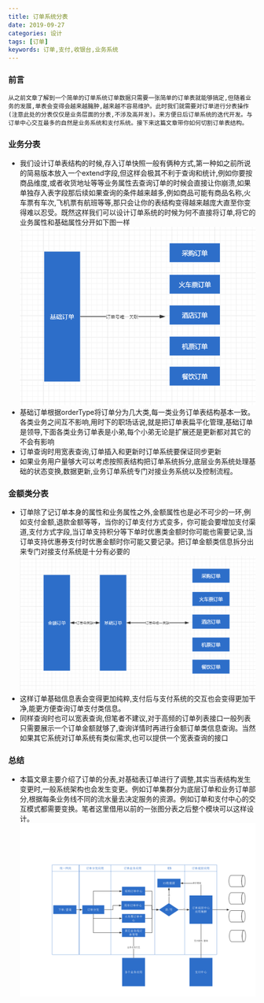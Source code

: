 ```yaml
---
title: 订单系统分表
date: 2019-09-27 
categories: 设计
tags: [订单]
keywords: 订单,支付,收银台,业务系统
---
```


### 前言
	从之前文章了解到一个简单的订单系统订单数据只需要一张简单的订单表就能够搞定,但随着业务的发展,单表会变得会越来越臃肿,越来越不容易维护。此时我们就需要对订单进行分表操作(注意此处的分表仅仅是业务层面的分表,不涉及高并发)。来方便日后订单系统的迭代开发。与订单中心交互最多的自然是业务系统和支付系统。接下来这篇文章带你如何切割订单表结构。

### 业务分表

- 我们设计订单表结构的时候,存入订单快照一般有俩种方式,第一种如之前所说的简易版本放入一个extend字段,但这样会极其不利于查询和统计,例如你要按商品维度,或者收货地址等等业务属性去查询订单的时候会直接让你崩溃,如果单独存入表字段那后续如果查询的条件越来越多,例如商品可能有商品名称,火车票有车次,飞机票有航班等等,那只会让你的表结构变得越来越庞大直至你变得难以忍受。既然这样我们可以设计订单系统的时候为何不直接将订单,将它的业务属性和基础属性分开如下图一样
 ![biz](/images/orderImage/biz.png)
- 基础订单根据orderType将订单分为几大类,每一类业务订单表结构基本一致。各类业务之间互不影响,用时下的职场话说,就是把订单表扁平化管理,基础订单是领导,下面各类业务订单表是小弟,每个小弟无论是扩展还是更新都对其它的不会有影响
- 订单查询时用宽表查询,订单插入和更新时订单系统要保证同步更新
- 如果业务用户量够大可以考虑按照表结构把订单系统拆分,底层业务系统处理基础的状态变换,数据更新,业务订单系统专门对接业务系统以及控制流程。

### 金额类分表
- 订单除了记订单本身的属性和业务属性之外,金额属性也是必不可少的一环,例如支付金额,退款金额等等，当你的订单支付方式变多，你可能会要增加支付渠道,支付方式字段,当订单支持积分等下单时优惠类金额时你可能也需要记录,当订单支持优惠券支付时优惠金额时你可能又要记录。把订单金额类信息拆分出来专门对接支付系统是十分有必要的
 ![pay](/images/orderImage/pay_biz.png)
- 这样订单基础信息表会变得更加纯粹,支付后与支付系统的交互也会变得更加干净,能更方便查询订单支付类信息。
- 同样查询时也可以宽表查询,但笔者不建议,对于高频的订单列表接口一般列表只需要展示一个订单金额就够了,查询详情时再进行金额订单类信息查询。当然如果其它系统对订单系统有类似需求,也可以提供一个宽表查询的接口

### 总结
- 本篇文章主要介绍了订单的分表,对基础表订单进行了调整,其实当表结构发生变更时,一般系统架构也会发生变更。例如订单集群分为底层订单和业务订单部分,根据每条业务线不同的流水量去决定服务的资源。例如订单和支付中心的交互模式都需要变换。笔者这里借用以前的一张图分表之后整个模块可以这样设计。
 ![sys](/images/orderImage/sys.png)



